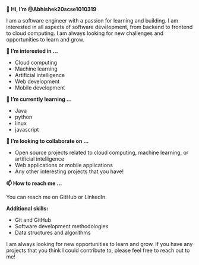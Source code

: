 **👋 Hi, I’m @Abhishek20scse1010319**

I am a software engineer with a passion for learning and building. I am interested in all aspects of software development, from backend to frontend to cloud computing. I am always looking for new challenges and opportunities to learn and grow.

**👀 I’m interested in ...**

* Cloud computing
* Machine learning
* Artificial intelligence
* Web development
* Mobile development

**🌱 I’m currently learning ...**

* Java
* python
* linux
* javascript

**💞️ I’m looking to collaborate on ...**

* Open source projects related to cloud computing, machine learning, or artificial intelligence
* Web applications or mobile applications
* Any other interesting projects that you have!

**📫 How to reach me ...**

You can reach me on GitHub or LinkedIn.


**Additional skills:**

* Git and GitHub
* Software development methodologies
* Data structures and algorithms

I am always looking for new opportunities to learn and grow. If you have any projects that you think I could contribute to, please feel free to reach out to me!
